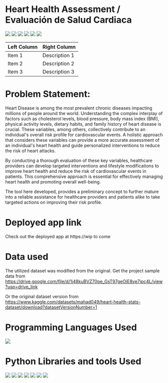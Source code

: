 # Heart Health Assessment / Evaluación de Salud Cardiaca
 
![](https://img.shields.io/github/last-commit/MenAtwork-FMP/Heart_Health-Salud_Cardiaca)
![](https://img.shields.io/github/languages/count/MenAtwork-FMP/Heart_Health-Salud_Cardiaca)
![](https://img.shields.io/github/languages/top/MenAtwork-FMP/Heart_Health-Salud_Cardiaca)
![](https://img.shields.io/github/repo-size/MenAtwork-FMP/Heart_Health-Salud_Cardiaca)
![](https://img.shields.io/github/directory-file-count/MenAtwork-FMP/Heart_Health-Salud_Cardiaca)
![](https://img.shields.io/github/license/MenAtwork-FMP/Heart_Health-Salud_Cardiaca)


| Left Column | Right Column |
|-------------|--------------|
| Item 1      | Description 1|
| Item 2      | Description 2|
| Item 3      | Description 3|




# Problem Statement:

Heart Disease is among the most prevalent chronic diseases impacting millions of people around the world. Understanding the complex interplay of factors such as cholesterol levels, blood pressure, body mass index (BMI), physical activity levels, dietary habits, and family history of heart disease is crucial. These variables, among others, collectively contribute to an individual's overall risk profile for cardiovascular events. A holistic approach that considers these variables can provide a more accurate assessment of an individual's heart health and guide personalized interventions to reduce the risk of heart attacks.

By conducting a thorough evaluation of these key variables, healthcare providers can develop targeted interventions and lifestyle modifications to improve heart health and reduce the risk of cardiovascular events in patients. This comprehensive approach is essential for effectively managing heart health and promoting overall well-being.

The tool here developed, provides a preliminary concept to further mature into a reliable assistance for healthcare providers and patients alike to take targeted actions on improving their risk profile. 

# Deployed app link

Check out the deployed app at https://wip to come

# Data used

The utilized dataset was modified from the original.
Get the project sample data from https://drive.google.com/file/d/1j48kuBVZ70pe_GsT97geOiE8ye7jpc4L/view?usp=drive_link  

Or the original dataset version
from https://www.kaggle.com/datasets/mahad049/heart-health-stats-dataset/download?datasetVersionNumber=1

# Programming Languages Used
<img src = "https://img.shields.io/badge/-Python-3776AB?style=flat&logo=Python&logoColor=white">

# Python Libraries and tools Used
<img src="http://img.shields.io/badge/-Git-F05032?style=flat&logo=git&logoColor=FFFFFF"> <img src = "https://img.shields.io/badge/-NumPy-013243?style=flat&logo=NumPy&logoColor=white"> <img src = "https://img.shields.io/badge/-Pandas-150458?style=flat&logo=pandas&logoColor=white"> <img src="http://img.shields.io/badge/-sklearn-F7931E?style=flat&logo=scikit-learn&logoColor=FFFFFF">  <img src = "https://img.shields.io/badge/-Streamlit-FF4B4B?style=flat&logo=Streamlit&logoColor=white"> <img src = "https://img.shields.io/badge/-mlflow-0194E2?style=flat&logo=mlflow&logoColor=white"> <img src = "https://img.shields.io/badge/-Pydantic-000000?style=flat&logoColor=white">

